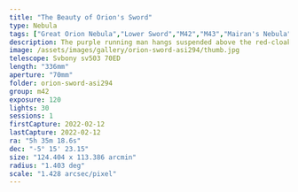 ```yaml
---
title: "The Beauty of Orion's Sword"
type: Nebula
tags: ["Great Orion Nebula","Lower Sword","M42","M43","Mairan's Nebula","NGC1973","NGC1975","NGC1976","NGC1977","NGC1980","NGC1981","NGC1982","Orion Nebula","the Running Man Nebula","The star 42Ori","The star 45Ori","The star θ1Ori","The star θ2Ori","The star ιOri","Upper Sword"]
description: The purple running man hangs suspended above the red-cloaked Great Orion Nebulae. M42, M43, and NGC1977 together in the same frame!
image: /assets/images/gallery/orion-sword-asi294/thumb.jpg
telescope: Svbony sv503 70ED
length: "336mm"
aperture: "70mm"
folder: orion-sword-asi294
group: m42
exposure: 120
lights: 30
sessions: 1
firstCapture: 2022-02-12 
lastCapture: 2022-02-12
ra: "5h 35m 18.6s"
dec: "-5° 15' 23.15"
size: "124.404 x 113.386 arcmin"
radius: "1.403 deg"
scale: "1.428 arcsec/pixel"
---
```

